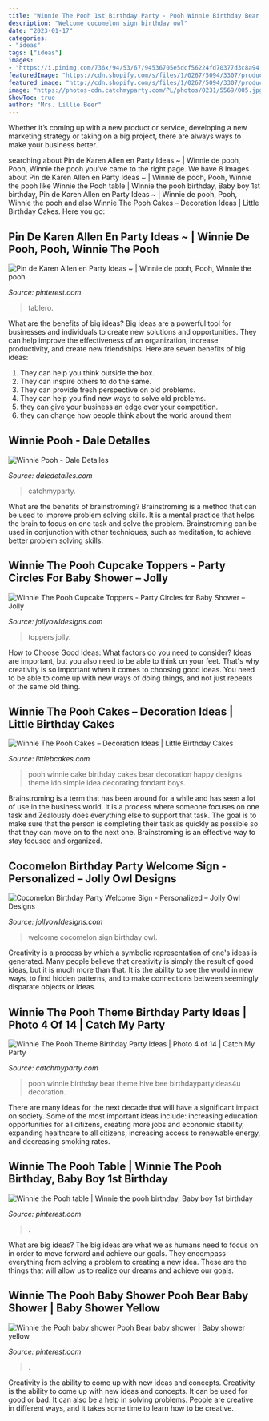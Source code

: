 ```yaml
---
title: "Winnie The Pooh 1st Birthday Party - Pooh Winnie Birthday Bear Theme Hive Bee Birthdaypartyideas4u Decoration"
description: "Welcome cocomelon sign birthday owl"
date: "2023-01-17"
categories:
- "ideas"
tags: ["ideas"]
images:
- "https://i.pinimg.com/736x/94/53/67/94536705e5dcf56224fd70377d3c8a94.jpg"
featuredImage: "https://cdn.shopify.com/s/files/1/0267/5094/3307/products/MOCKUP_BABYSHOWERCIRCLES_1024x1024@2x.jpg?v=1594464872"
featured_image: "http://cdn.shopify.com/s/files/1/0267/5094/3307/products/CocomelonWelcomeSignBirthdayPartyDecorationDigitalPrintablePosterBanner_1_1200x1200.jpg?v=1607052437"
image: "https://photos-cdn.catchmyparty.com/PL/photos/0231/5569/005.jpg"
ShowToc: true
author: "Mrs. Lillie Beer"
---
```



Whether it’s coming up with a new product or service, developing a new marketing strategy or taking on a big project, there are always ways to make your business better.

	

		
searching about Pin de Karen Allen en Party Ideas ~ | Winnie de pooh, Pooh, Winnie the pooh you've came to the right page. We have 8 Images about Pin de Karen Allen en Party Ideas ~ | Winnie de pooh, Pooh, Winnie the pooh like Winnie the Pooh table | Winnie the pooh birthday, Baby boy 1st birthday, Pin de Karen Allen en Party Ideas ~ | Winnie de pooh, Pooh, Winnie the pooh and also Winnie The Pooh Cakes – Decoration Ideas | Little Birthday Cakes. Here you go:
		
    
## Pin De Karen Allen En Party Ideas ~ | Winnie De Pooh, Pooh, Winnie The Pooh

<img loading=lazy src="https://i.pinimg.com/736x/94/53/67/94536705e5dcf56224fd70377d3c8a94.jpg" onerror="this.onerror=null;this.src='https://tse4.mm.bing.net/th?id=OIP.njhZYZNuwEanVg0uyxznNAHaJ3&amp;pid=15.1';" alt="Pin de Karen Allen en Party Ideas ~ | Winnie de pooh, Pooh, Winnie the pooh">

_Source: pinterest.com_

>tablero. 

	

What are the benefits of big ideas?
Big ideas are a powerful tool for businesses and individuals to create new solutions and opportunities. They can help improve the effectiveness of an organization, increase productivity, and create new friendships. Here are seven benefits of big ideas:
1. They can help you think outside the box.
2. They can inspire others to do the same.
3. They can provide fresh perspective on old problems.
4. They can help you find new ways to solve old problems.
5. they can give your business an edge over your competition.
6. they can change how people think about the world around them     
    
## Winnie Pooh - Dale Detalles

<img loading=lazy src="https://i2.wp.com/www.daledetalles.com/wp-content/uploads/2016/06/23.jpg" onerror="this.onerror=null;this.src='https://tse1.mm.bing.net/th?id=OIP.KNqIQw2YsQMfCYa6IzeqcwHaJ4&amp;pid=15.1';" alt="Winnie Pooh - Dale Detalles">

_Source: daledetalles.com_

>catchmyparty. 

	

What are the benefits of brainstroming?
Brainstroming is a method that can be used to improve problem solving skills. It is a mental practice that helps the brain to focus on one task and solve the problem. Brainstroming can be used in conjunction with other techniques, such as meditation, to achieve better problem solving skills.

    
## Winnie The Pooh Cupcake Toppers - Party Circles For Baby Shower – Jolly

<img loading=lazy src="https://cdn.shopify.com/s/files/1/0267/5094/3307/products/MOCKUP_BABYSHOWERCIRCLES_1024x1024@2x.jpg?v=1594464872" onerror="this.onerror=null;this.src='https://tse1.mm.bing.net/th?id=OIP.kVhCPe3Vhk3rLMS4d9BsEwHaGL&amp;pid=15.1';" alt="Winnie The Pooh Cupcake Toppers - Party Circles for Baby Shower – Jolly">

_Source: jollyowldesigns.com_

>toppers jolly. 

	

How to Choose Good Ideas: What factors do you need to consider?
Ideas are important, but you also need to be able to think on your feet. That's why creativity is so important when it comes to choosing good ideas. You need to be able to come up with new ways of doing things, and not just repeats of the same old thing.

    
## Winnie The Pooh Cakes – Decoration Ideas | Little Birthday Cakes

<img loading=lazy src="http://www.littlebcakes.com/wp-content/uploads/2013/08/Winnie-The-Pooh-Cakes.jpg" onerror="this.onerror=null;this.src='https://tse2.mm.bing.net/th?id=OIP.M9Xw50CwwC7_SmeOqwsv9AHaJ4&amp;pid=15.1';" alt="Winnie The Pooh Cakes – Decoration Ideas | Little Birthday Cakes">

_Source: littlebcakes.com_

>pooh winnie cake birthday cakes bear decoration happy designs theme ido simple idea decorating fondant boys. 

	

Brainstroming is a term that has been around for a while and has seen a lot of use in the business world. It is a process where someone focuses on one task and Zealously does everything else to support that task. The goal is to make sure that the person is completing their task as quickly as possible so that they can move on to the next one. Brainstroming is an effective way to stay focused and organized.

    
## Cocomelon Birthday Party Welcome Sign - Personalized – Jolly Owl Designs

<img loading=lazy src="http://cdn.shopify.com/s/files/1/0267/5094/3307/products/CocomelonWelcomeSignBirthdayPartyDecorationDigitalPrintablePosterBanner_1_1200x1200.jpg?v=1607052437" onerror="this.onerror=null;this.src='https://tse1.mm.bing.net/th?id=OIP.VViykp8iTIjMFQc1RMJRKgHaLH&amp;pid=15.1';" alt="Cocomelon Birthday Party Welcome Sign - Personalized – Jolly Owl Designs">

_Source: jollyowldesigns.com_

>welcome cocomelon sign birthday owl. 

	

Creativity is a process by which a symbolic representation of one's ideas is generated. Many people believe that creativity is simply the result of good ideas, but it is much more than that. It is the ability to see the world in new ways, to find hidden patterns, and to make connections between seemingly disparate objects or ideas.

    
## Winnie The Pooh Theme Birthday Party Ideas | Photo 4 Of 14 | Catch My Party

<img loading=lazy src="https://photos-cdn.catchmyparty.com/PL/photos/0231/5569/005.jpg" onerror="this.onerror=null;this.src='https://tse4.mm.bing.net/th?id=OIP.n_TfIgQI-ye4IddLZvT46gHaLG&amp;pid=15.1';" alt="Winnie The Pooh Theme Birthday Party Ideas | Photo 4 of 14 | Catch My Party">

_Source: catchmyparty.com_

>pooh winnie birthday bear theme hive bee birthdaypartyideas4u decoration. 

	

There are many ideas for the next decade that will have a significant impact on society. Some of the most important ideas include: increasing education opportunities for all citizens, creating more jobs and economic stability, expanding healthcare to all citizens, increasing access to renewable energy, and decreasing smoking rates.

    
## Winnie The Pooh Table | Winnie The Pooh Birthday, Baby Boy 1st Birthday

<img loading=lazy src="https://i.pinimg.com/736x/8e/3d/c4/8e3dc48d591e0814fba0742fb248e86e.jpg" onerror="this.onerror=null;this.src='https://tse2.mm.bing.net/th?id=OIP.lbE9iZzJYdFxA4jpUBiIUgHaLH&amp;pid=15.1';" alt="Winnie the Pooh table | Winnie the pooh birthday, Baby boy 1st birthday">

_Source: pinterest.com_

>. 

	

What are big ideas?
The big ideas are what we as humans need to focus on in order to move forward and achieve our goals. They encompass everything from solving a problem to creating a new idea. These are the things that will allow us to realize our dreams and achieve our goals.

    
## Winnie The Pooh Baby Shower Pooh Bear Baby Shower | Baby Shower Yellow

<img loading=lazy src="https://i.pinimg.com/736x/52/9a/12/529a123ae81cd6e7105b29597a834cb9.jpg" onerror="this.onerror=null;this.src='https://tse2.mm.bing.net/th?id=OIP.HYyEru7jyvnIBZbgcX7XOAHaHa&amp;pid=15.1';" alt="Winnie the Pooh baby shower Pooh Bear baby shower | Baby shower yellow">

_Source: pinterest.com_

>. 

	

Creativity is the ability to come up with new ideas and concepts.
Creativity is the ability to come up with new ideas and concepts. It can be used for good or bad. It can also be a help in solving problems. People are creative in different ways, and it takes some time to learn how to be creative.

